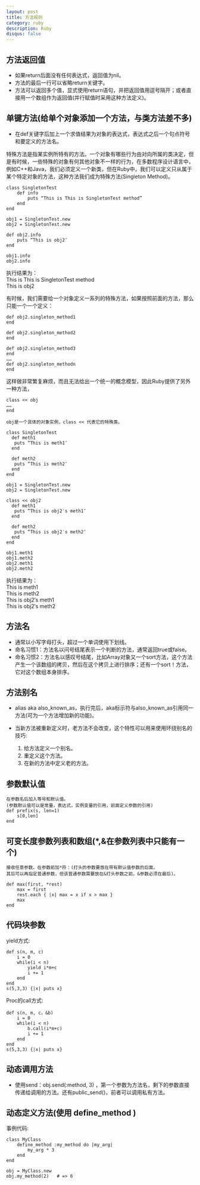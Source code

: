 ```yaml
---
layout: post
title: 方法规则
category: ruby
description: Ruby
disqus: false
---
```


## 方法返回值
* 如果return后面没有任何表达式，返回值为nil。
* 方法的最后一行可以省略return关键字。
* 方法可以返回多个值，显式使用return语句，并把返回值用逗号隔开；或者直接用一个数组作为返回值(并行赋值时采用这种方法定义)。


## 单键方法(给单个对象添加一个方法，与类方法差不多)
* 在def关键字后加上一个求值结果为对象的表达式，表达式之后一个句点符号和要定义的方法名。  

特殊方法是指某实例所特有的方法。一个对象有哪些行为由对向所属的类决定，但是有时候，一些特殊的对象有何其他对象不一样的行为，在多数程序设计语言中，例如C++和Java，我们必须定义一个新类，但在Ruby中，我们可以定义只从属于某个特定对象的方法，这种方法我们成为特殊方法(Singleton Method)。

```
class SingletonTest
    def info
        puts “This is This is SingletonTest method”
    end
end

obj1 = SingletonTest.new
obj2 = SingletonTest.new

def obj2.info
    puts “This is obj2″
end

obj1.info
obj2.info
```

执行结果为：   
This is This is SingletonTest method   
This is obj2   

有时候，我们需要给一个对象定义一系列的特殊方法，如果按照前面的方法，那么只能一个一个定义：   

```
def obj2.singleton_method1
end

def obj2.singleton_method2
end

def obj2.singleton_method3
end
……
def obj2.singleton_methodn
end
```

这样做非常繁复麻烦，而且无法给出一个统一的概念模型，因此Ruby提供了另外一种方法，   

```
class << obj
……
end

obj是一个具体的对象实例，class << 代表它的特殊类。

class SingletonTest
  def meth1
   puts “This is meth1″
  end

  def meth2
   puts “This is meth2″
  end
end

obj1 = SingletonTest.new
obj2 = SingletonTest.new

class << obj2
  def meth1
   puts “This is obj2′s meth1″
  end
 
  def meth2
   puts “This is obj2′s meth2″
  end
end

obj1.meth1
obj1.meth2
obj2.meth1
obj2.meth2
```

执行结果为：   
This is meth1   
This is meth2   
This is obj2′s meth1   
This is obj2′s meth2   


## 方法名
* 通常以小写字母打头，超过一个单词使用下划线。
* 命名习惯1：方法名以问号结尾表示一个判断的方法，通常返回true或false。
* 命名习惯2：方法名以感叹号结尾，比如Array对象又一个sort方法，这个方法产生一个该数组的拷贝，然后在这个拷贝上进行排序；还有一个sort！方法，它对这个数组本身排序。


## 方法别名
* alias aka also_known_as，执行完后，aka标示符与also_known_as引用同一方法(可为一个方法增加新的功能)。
* 当新方法被重新定义时，老方法不会改变，这个特性可以用来使用环绕别名的技巧:   
   
   1. 给方法定义一个别名。      
   2. 重定义这个方法。   
   3. 在新的方法中定义老的方法。   


## 参数默认值
	在参数名后加入等号和默认值。
	(参数默认值可以是常量，表达式，实例变量的引用，前面定义参数的引用)   
	def prefix(s, len=1)   
		s[0,len]   
	end   


## 可变长度参数列表和数组(*,&在参数列表中只能有一个)
	接收任意参数，在参数前加*符：(打头的参数要放在带有默认值参数的后面，
	其后可以再指定普通参数，但该普通参数需要放在&打头参数之前，&参数必须在最后)。   

	def max(first, *rest)   
		max = first   
		rest.each { |x| max = x if x > max }   
		max   
	end   



## 代码块参数
  yield方式:    

	def s(n, m, c)   
		i = 0   
		while(i < n)   
			yield i*m+c   
			i += 1   
		end   
	end    
	s(5,3,3) {|x| puts x}   

  Proc的call方式:   
  
	def s(n, m, c，&b)   
		i = 0   
		while(i < n)   
			b.call(i*m+c)   
			i += 1   
		end   
	end   
	s(5,3,3) {|x| puts x}   


## 动态调用方法   
* 使用send：obj.send(:method, 3) ，第一个参数为方法名，剩下的参数直接传递给调用的方法。还有public_send()，前者可以调用私有方法。   

## 动态定义方法(使用 define_method )    
  事例代码:   

	class MyClass   
		define_method :my_method do |my_arg|   
			my_arg * 3   
		end   
	end   

	obj = MyClass.new   
	obj.my_method(2)   # => 6     












